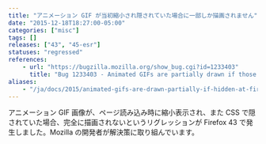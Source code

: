 ```yaml
---
title: "アニメーション GIF が当初縮小され隠されていた場合に一部しか描画されません"
date: "2015-12-18T18:27:00-05:00"
categories: ["misc"]
tags: []
releases: ["43", "45-esr"]
statuses: "regressed"
references:
    - url: "https://bugzilla.mozilla.org/show_bug.cgi?id=1233403"
      title: "Bug 1233403 - Animated GIFs are partially drawn if those are hidden at first"
aliases:
    - "/ja/docs/2015/animated-gifs-are-drawn-partially-if-hidden-at-first/"
---
```

アニメーション GIF 画像が、ページ読み込み時に縮小表示され、また CSS で隠されていた場合、完全に描画されないというリグレッションが Firefox 43 で発生しました。Mozilla の開発者が解決策に取り組んでいます。
